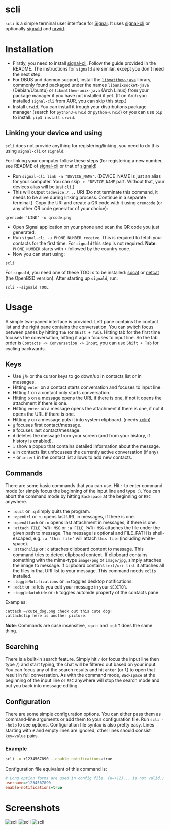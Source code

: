 # scli
`scli` is a simple terminal user interface for [Signal](https://signal.org). It uses [signal-cli](https://github.com/AsamK/signal-cli) or optionally [signald](https://github.com/thefinn93/signald) and [urwid](http://urwid.org/).

# Installation
- Firstly, you need to install [signal-cli](https://github.com/AsamK/signal-cli). Follow the guide provided in the README. The instructions for `signald` are similar, except you don't need the next step.
- For DBUS and daemon support, install the [`libmatthew-java`](http://www.matthew.ath.cx/projects/java/) library, commonly found packaged under the names `libunixsocket-java` (Debian/Ubuntu) or `libmatthew-unix-java` (Arch Linux) from your package manager if you have not installed it yet. (If on Arch you installed `signal-cli` from AUR, you can skip this step.)
- Install `urwid`. You can install it trough your distributions package manager (search for `python3-urwid` or `python-urwid`) or you can use `pip` to install: `pip3 install urwid`.

## Linking your device and using
`scli` does not provide anything for registering/linking, you need to do this using `signal-cli` or `signald`.

For linking your computer follow these steps (for registering a new number, see README of [signal-cli](https://github.com/AsamK/signal-cli) or that of [signald](https://github.com/thefinn93/signald))
- Run `signal-cli link -n "DEVICE_NAME"`. (DEVICE_NAME is just an alias for your computer. You can skip `-n "DEVICE_NAME` part. Without that, your devices alias will be just `cli`.)
- This will output `tsdevice:/...` URI (Do not terminate this command, it needs to be alive during linking process. Continue in a separate terminal.). Copy the URI and create a QR code with it using `qrencode` (or any other QR code generator of your choice):
```
qrencode 'LINK' -o qrcode.png
```
- Open Signal application on your phone and scan the QR code you just generated.
- Run `signal-cli -u PHONE_NUMBER receive`. This is required to fetch your contacts for the first time. For `signald` this step is not required.
  **Note**: `PHONE_NUMBER` starts with `+` followed by the country code.
- Now you can start using:
```
scli
```
For `signald`, you need one of these TOOLs to be installed: [socat](http://www.dest-unreach.org/socat/) or [netcat](https://salsa.debian.org/debian/netcat-openbsd) (the OpenBSD version). After starting up `signald`, run:
```
scli --signald TOOL
```

# Usage
A simple two-paned interface is provided. Left pane contains the contact list and the right pane contains the conversation. You can switch focus between panes by hitting `Tab` (or `Shift + Tab`). Hitting tab for the first time focuses the conversation, hitting it again focuses to input line. So the tab order is `Contacts -> Conversation -> Input`, you can use `Shift + Tab` for cycling backwards.

## Keys
- Use `j`/`k` or the cursor keys to go down/up in contacts list or in messages.
- Hitting `enter` on a contact starts conversation and focuses to input line.
- Hitting `l` on a contact only starts conversation.
- Hitting `o` on a message opens the URL if there is one, if not it opens the attachment if there is one.
- Hitting `enter` on a message opens the attachment if there is one, if not it opens the URL if there is one.
- Hitting `y` on a message puts it into system clipboard. (needs [xclip](https://github.com/astrand/xclip))
- `g` focuses first contact/message.
- `G` focuses last contact/message.
- `d` deletes the message from your screen (and from your history, if history is enabled).
- `i` show a popup that contains detailed information about the message.
- `u` in contacts list unfocusses the currently active conversation (if any)
- `+` or `insert` in the contact list allows to add new contacts.

## Commands
There are some basic commands that you can use. Hit `:` to enter command mode (or simply focus the beginning of the input line and type `:`).
You can abort the command mode by hitting `Backspace` at the beginning or `ESC` anywhere.

- `:quit` or `:q` simply quits the program.
- `:openUrl` or `:u` opens last URL in messages, if there is one.
- `:openAttach` or `:o` opens last attachment in messages, if there is one.
- `:attach FILE_PATH MSG` or `:a FILE_PATH MSG` attaches the file under the given path to message. The message is optional and FILE_PATH is shell-escaped, e.g. `:a 'this file'` will attach `this file` (including white-space).
- `:attachClip` or `:c` attaches clipboard content to message. This command tries to detect clipboard content. If clipboard contains something with the mime-type `image/png` or `image/jpg`, simply attaches the image to message. If clipboard contains `text/uri-list` it attaches all the files in that URI list to your message. This command needs `xclip` installed.
- `:toggleNotifications` or `:n` toggles desktop notifications.
- `:edit` or `:e` lets you edit your message in your `$EDITOR`.
- `:toggleAutohide` or `:h` toggles autohide property of the contacts pane.

Examples:
```
:attach ~/cute_dog.png check out this cute dog!
:attachclip here is another picture.
```
**Note**: Commands are case insensitive, `:quit` and `:qUiT` does the same thing.

## Searching
There is a built-in search feature. Simply hit `/` (or focus the input line then type `/`) and start typing, the chat will be filtered out based on your input. You can focus any of the search results and hit `enter` (or `l`) to open that result in full conversation.
As with the command mode, `Backspace` at the beginning of the input line or `ESC` anywhere will stop the search mode and put you back into message editing.

## Configuration
There are some simple configuration options. You can either pass them as command-line arguments or add them to your configuration file. Run `scli --help` to see options. Configuration file syntax is also pretty easy. Lines starting with `#` and empty lines are ignored, other lines should consist `key=value` pairs.

### Example
```sh
scli -u +1234567890 --enable-notifications=true
```
Configuration file equivalent of this command is:
```ini
# Long option forms are used in config file. (u=+123... is not valid.)
username=+1234567890
enable-notifications=true
```

# Screenshots
![scli](screenshots/1.png?raw=true)
![scli](screenshots/2.png?raw=true)
![scli](screenshots/3.png?raw=true)

